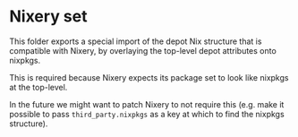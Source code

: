 Nixery set
==========

This folder exports a special import of the depot Nix structure that is
compatible with Nixery, by overlaying the top-level depot attributes onto
nixpkgs.

This is required because Nixery expects its package set to look like nixpkgs at
the top-level.

In the future we might want to patch Nixery to not require this (e.g. make it
possible to pass `third_party.nixpkgs` as a key at which to find the nixpkgs
structure).
